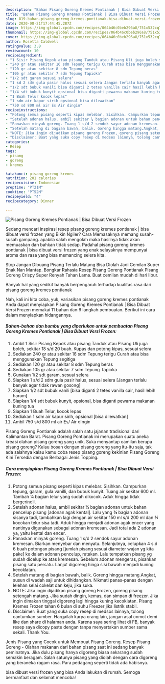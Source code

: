```yaml
---
description: "Bahan Pisang Goreng Kremes Pontianak | Bisa Dibuat Versi Frozen | Cara Bikin Pisang Goreng Kremes Pontianak | Bisa Dibuat Versi Frozen Yang Mudah Dan Praktis"
title: "Bahan Pisang Goreng Kremes Pontianak | Bisa Dibuat Versi Frozen | Cara Bikin Pisang Goreng Kremes Pontianak | Bisa Dibuat Versi Frozen Yang Mudah Dan Praktis"
slug: 819-bahan-pisang-goreng-kremes-pontianak-bisa-dibuat-versi-frozen-cara-bikin-pisang-goreng-kremes-pontianak-bisa-dibuat-versi-frozen-yang-mudah-dan-praktis
date: 2020-08-21T17:44:45.287Z
image: https://img-global.cpcdn.com/recipes/064b46c0beb296a8/751x532cq70/pisang-goreng-kremes-pontianak-bisa-dibuat-versi-frozen-foto-resep-utama.jpg
thumbnail: https://img-global.cpcdn.com/recipes/064b46c0beb296a8/751x532cq70/pisang-goreng-kremes-pontianak-bisa-dibuat-versi-frozen-foto-resep-utama.jpg
cover: https://img-global.cpcdn.com/recipes/064b46c0beb296a8/751x532cq70/pisang-goreng-kremes-pontianak-bisa-dibuat-versi-frozen-foto-resep-utama.jpg
author: Rosetta Caldwell
ratingvalue: 3.8
reviewcount: 10
recipeingredient:
- "1 Sisir Pisang Kepok atau pisang Tanduk atau Pisang Uli juga boleh sekitar 18 sd 20 buah Kupas dan potong kipas sesuai selera"
- "240 gr atau sekitar 16 sdm Tepung terigu Curah atau bisa menggunakan Tepung segitiga"
- "120 gr atau sekitar 8 sdm Tepung beras"
- "105 gr atau sekitar 7 sdm Tepung Tapioka"
- "1/2 sdt garam sesuai selera"
- "1 sd 2 sdm gula pasir halus sesuai selera Jangan terlalu banyak agar tidak rawan gosong"
- "1/2 sdt bubuk vanili bisa diganti 2 tetes vanilla cair hasil lebih harum"
- "1/4 sdt bubuk kunyit opsional bisa diganti pewarna makanan kuning tua"
- "1 Buah Telur kocok lepas"
- "1 sdm air kapur sirih opsional bisa dilewatkan"
- "750 sd 800 ml air Es Air dingin"
recipeinstructions:
- "Potong semua pisang seperti kipas melebar. Sisihkan. Campurkan tepung, garam, gula vanilli, dan bubuk kunyit. Tuang air sekitar 600 ml. Tambah ¼ bagian telur yang sudah dikocok. Aduk hingga tidak bergerindil."
- "Setelah adonan halus, ambil sekitar ¼ bagian adonan untuk bahan pencelup pisang [adonan agak kental]. Lalu yang ¾ bagian adonan sisanya tadi, tambahkan lagi dengan air sekitar 150 ml s/d 200 ml dan ¾ kocokan telur sisa tadi. Aduk hingga menjadi adonan agak encer yang nantinya digunakan sebagai adonan kremesan. Jadi total ada 2 adonan ya, yaitu kental dan encer."
- "Panaskan minyak goreng. Tuang 1 s/d 2 sendok sayur adonan kremesan. Biarkan menyebar dan menyatu. Selanjutnya, celupkan 4 s.d 6 buah potongan pisang [jumlah pisang sesuai diameter wajan yg kita pake] ke dalam adonan pencelup, ratakan. Lalu tempatkan pisang yg sudah dicelup ke atas kremesan. Sebelum adonan mengeras, pisahkan pisang satu persatu. Lanjut digoreng hinga sisi bawah menjadi kuning kecoklatan."
- "Setelah matang di bagian bawah, balik. Goreng hingga matang.Angkat, susun di wadah saji untuk dihidangkan. Nikmati panas-panas dengan lelehan selai cokelat dan keju, jika suka."
- "NOTE: Jika ingin dijadikan pisang goreng Frozen, goreng pisang setengah matang. Jika sudah dingin, kemas, dan simpan di freezer. Jika ingin dimakan tinggal digoreng lagi hingga kuning kecoklatan. Pisang Kremes Frozen tahan 6 bulan di suhu Freezer jika listrik stabil."
- "Disclaimer: Buat yang suka copy resep di medsos lainnya, tolong cantumkan sumber. Hargailah karya orang lain, jangan asal comot demi like dan share di halaman anda. Karena saya sering lihat di FB, banyak resep saya dicopy paste dengan tanpa menyertakan sumber sama sekali. Thank You."
categories:
- Resep
tags:
- pisang
- goreng
- kremes

katakunci: pisang goreng kremes 
nutrition: 201 calories
recipecuisine: Indonesian
preptime: "PT21M"
cooktime: "PT52M"
recipeyield: "4"
recipecategory: Dinner

---
```



![Pisang Goreng Kremes Pontianak | Bisa Dibuat Versi Frozen](https://img-global.cpcdn.com/recipes/064b46c0beb296a8/751x532cq70/pisang-goreng-kremes-pontianak-bisa-dibuat-versi-frozen-foto-resep-utama.jpg)

Sedang mencari inspirasi resep pisang goreng kremes pontianak | bisa dibuat versi frozen yang Bikin Ngiler? Cara Memasaknya memang susah-susah gampang. apabila salah mengolah maka hasilnya tidak akan memuaskan dan bahkan tidak sedap. Padahal pisang goreng kremes pontianak | bisa dibuat versi frozen yang enak selayaknya mempunyai aroma dan rasa yang bisa memancing selera kita.

Stop Jangan Dibuang Pisang Terlalu Matang Bisa Diolah Jadi Cemilan Super Enak Nan Mantap. Bongkar Rahasia Resep Pisang Goreng Pontianak Pisang Goreng Crispy Super Renyah Tahan Lama. Buat cemilan mudah di hari libur.

Banyak hal yang sedikit banyak berpengaruh terhadap kualitas rasa dari pisang goreng kremes pontianak 

Nah, kali ini kita coba, yuk, variasikan pisang goreng kremes pontianak  Anda dapat menyiapkan Pisang Goreng Kremes Pontianak | Bisa Dibuat Versi Frozen memakai 11 bahan dan 6 langkah pembuatan. Berikut ini cara dalam menyiapkan hidangannya.

<!--inarticleads1-->

##### Bahan-bahan dan bumbu yang diperlukan untuk pembuatan Pisang Goreng Kremes Pontianak | Bisa Dibuat Versi Frozen:

1. Ambil 1 Sisir Pisang Kepok atau pisang Tanduk atau Pisang Uli juga boleh, sekitar 18 s/d 20 buah. Kupas dan potong kipas, sesuai selera
1. Sediakan 240 gr atau sekitar 16 sdm Tepung terigu Curah atau bisa menggunakan Tepung segitiga
1. Sediakan 120 gr atau sekitar 8 sdm Tepung beras
1. Sediakan 105 gr atau sekitar 7 sdm Tepung Tapioka
1. Gunakan 1/2 sdt garam, sesuai selera
1. Siapkan 1 s/d 2 sdm gula pasir halus, sesuai selera [Jangan terlalu banyak agar tidak rawan gosong]
1. Siapkan 1/2 sdt bubuk vanili [bisa diganti 2 tetes vanilla cair, hasil lebih harum]
1. Siapkan 1/4 sdt bubuk kunyit, opsional, bisa diganti pewarna makanan kuning tua
1. Siapkan 1 Buah Telur, kocok lepas
1. Sediakan 1 sdm air kapur sirih, opsional [bisa dilewatkan]
1. Ambil 750 s/d 800 ml air Es/ Air dingin


Pisang Goreng Pontianak adalah salah satu jajanan tradisional dari Kalimantan Barat. Pisang Goreng Pontianak ini merupakan suatu aneka kreasi olahan pisang goreng yang unik. Suka menyantap camilan berupa pisang goreng? Kalau bosan dengan pisang goreng yang itu-itu saja, tak ada salahnya kalau kamu coba resep pisang goreng kekinian Pisang Goreng Kini Tersedia dengan Berbagai Jenis Topping. 

<!--inarticleads2-->

##### Cara menyiapkan Pisang Goreng Kremes Pontianak | Bisa Dibuat Versi Frozen:

1. Potong semua pisang seperti kipas melebar. Sisihkan. Campurkan tepung, garam, gula vanilli, dan bubuk kunyit. Tuang air sekitar 600 ml. Tambah ¼ bagian telur yang sudah dikocok. Aduk hingga tidak bergerindil.
1. Setelah adonan halus, ambil sekitar ¼ bagian adonan untuk bahan pencelup pisang [adonan agak kental]. Lalu yang ¾ bagian adonan sisanya tadi, tambahkan lagi dengan air sekitar 150 ml s/d 200 ml dan ¾ kocokan telur sisa tadi. Aduk hingga menjadi adonan agak encer yang nantinya digunakan sebagai adonan kremesan. Jadi total ada 2 adonan ya, yaitu kental dan encer.
1. Panaskan minyak goreng. Tuang 1 s/d 2 sendok sayur adonan kremesan. Biarkan menyebar dan menyatu. Selanjutnya, celupkan 4 s.d 6 buah potongan pisang [jumlah pisang sesuai diameter wajan yg kita pake] ke dalam adonan pencelup, ratakan. Lalu tempatkan pisang yg sudah dicelup ke atas kremesan. Sebelum adonan mengeras, pisahkan pisang satu persatu. Lanjut digoreng hinga sisi bawah menjadi kuning kecoklatan.
1. Setelah matang di bagian bawah, balik. Goreng hingga matang.Angkat, susun di wadah saji untuk dihidangkan. Nikmati panas-panas dengan lelehan selai cokelat dan keju, jika suka.
1. NOTE: Jika ingin dijadikan pisang goreng Frozen, goreng pisang setengah matang. Jika sudah dingin, kemas, dan simpan di freezer. Jika ingin dimakan tinggal digoreng lagi hingga kuning kecoklatan. Pisang Kremes Frozen tahan 6 bulan di suhu Freezer jika listrik stabil.
1. Disclaimer: Buat yang suka copy resep di medsos lainnya, tolong cantumkan sumber. Hargailah karya orang lain, jangan asal comot demi like dan share di halaman anda. Karena saya sering lihat di FB, banyak resep saya dicopy paste dengan tanpa menyertakan sumber sama sekali. Thank You.


Jenis Pisang yang Cocok untuk Membuat Pisang Goreng. Resep Pisang Goreng - Olahan makanan dari bahan pisang saat ini sedang banyak peminatnya. Jika dulu pisang hanya digoreng biasa sekarang sudah semakin beragam. Salah satunya pisang yang diolah dengan cara digoreng yang beraneka ragam rasa. Para pedagang seperti tidak ada habisnya. 

 bisa dibuat versi frozen yang bisa Anda lakukan di rumah. Semoga bermanfaat dan selamat mencoba!
